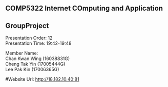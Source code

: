 ## COMP5322 Internet COmputing and Application
## GroupProject
 
Presentation Order: 12  
Presentation Time: 19:42-19:48  
 
Member Name:  
Chan Kwan Wing (16038831G)  
Cheng Tak Yin (17005444G)  
Lee Pak Kin (17006365G)  
 
#Website Url: http://18.182.10.40:81  
  
